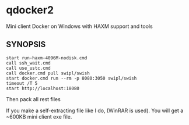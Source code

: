 # qdocker2
Mini client Docker on Windows with HAXM support and tools

## SYNOPSIS 
```batchfile
start run-haxm-4096M-nodisk.cmd
call ssh_wait.cmd
call use_ustc.cmd
call docker.cmd pull swipl/swish
start docker.cmd run --rm -p 8080:3050 swipl/swish
timeout /T 5
start http://localhost:18080
```
Then pack all rest files

If you make a self-extracting file like I do, (WinRAR is used). You will get a ~600KB mini client exe file.
